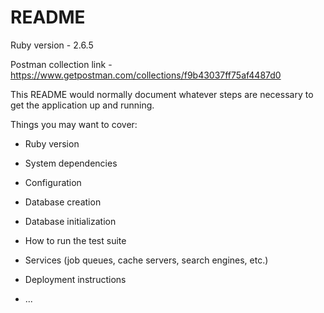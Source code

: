 # README

Ruby version - 2.6.5

Postman collection link - https://www.getpostman.com/collections/f9b43037ff75af4487d0

This README would normally document whatever steps are necessary to get the
application up and running.

Things you may want to cover:

* Ruby version

* System dependencies

* Configuration

* Database creation

* Database initialization

* How to run the test suite

* Services (job queues, cache servers, search engines, etc.)

* Deployment instructions

* ...
